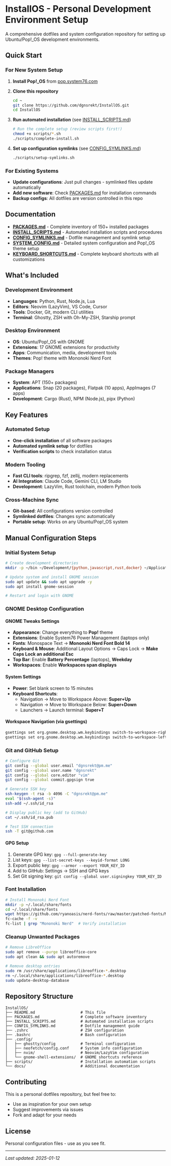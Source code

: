 # InstallOS - Personal Development Environment Setup

A comprehensive dotfiles and system configuration repository for setting up Ubuntu/Pop!_OS development environments.

## Quick Start

### For New System Setup

1. **Install Pop!_OS** from [pop.system76.com](https://pop.system76.com/)

2. **Clone this repository**
   ```bash
   cd ~
   git clone https://github.com/dgnsrekt/InstallOS.git
   cd InstallOS
   ```

3. **Run automated installation** (see [INSTALL_SCRIPTS.md](INSTALL_SCRIPTS.md))
   ```bash
   # Run the complete setup (review scripts first!)
   chmod +x scripts/*.sh
   ./scripts/complete-install.sh
   ```

4. **Set up configuration symlinks** (see [CONFIG_SYMLINKS.md](CONFIG_SYMLINKS.md))
   ```bash
   ./scripts/setup-symlinks.sh
   ```

### For Existing Systems

- **Update configurations**: Just pull changes - symlinked files update automatically
- **Add new software**: Check [PACKAGES.md](PACKAGES.md) for installation commands
- **Backup configs**: All dotfiles are version controlled in this repo

## Documentation

- **[PACKAGES.md](PACKAGES.md)** - Complete inventory of 150+ installed packages
- **[INSTALL_SCRIPTS.md](INSTALL_SCRIPTS.md)** - Automated installation scripts and procedures  
- **[CONFIG_SYMLINKS.md](CONFIG_SYMLINKS.md)** - Dotfile management and symlink setup
- **[SYSTEM_CONFIG.md](SYSTEM_CONFIG.md)** - Detailed system configuration and Pop!_OS theme setup
- **[KEYBOARD_SHORTCUTS.md](KEYBOARD_SHORTCUTS.md)** - Complete keyboard shortcuts with all customizations

## What's Included

### Development Environment
- **Languages**: Python, Rust, Node.js, Lua
- **Editors**: Neovim (LazyVim), VS Code, Cursor
- **Tools**: Docker, Git, modern CLI utilities
- **Terminal**: Ghostty, ZSH with Oh-My-ZSH, Starship prompt

### Desktop Environment  
- **OS**: Ubuntu/Pop!_OS with GNOME
- **Extensions**: 17 GNOME extensions for productivity
- **Apps**: Communication, media, development tools
- **Themes**: Pop! theme with Mononoki Nerd Font

### Package Managers
- **System**: APT (150+ packages)
- **Applications**: Snap (20 packages), Flatpak (10 apps), AppImages (7 apps)
- **Development**: Cargo (Rust), NPM (Node.js), pipx (Python)

## Key Features

### Automated Setup
- **One-click installation** of all software packages
- **Automated symlink setup** for dotfiles
- **Verification scripts** to check installation status

### Modern Tooling
- **Fast CLI tools**: ripgrep, fzf, zellij, modern replacements
- **AI Integration**: Claude Code, Gemini CLI, LM Studio
- **Development**: LazyVim, Rust toolchain, modern Python tools

### Cross-Machine Sync
- **Git-based**: All configurations version controlled
- **Symlinked dotfiles**: Changes sync automatically
- **Portable setup**: Works on any Ubuntu/Pop!_OS system

## Manual Configuration Steps

### Initial System Setup

```bash
# Create development directories
mkdir -p ~/bin ~/Development/{python,javascript,rust,docker} ~/Applications

# Update system and install GNOME session
sudo apt update && sudo apt upgrade -y
sudo apt install gnome-session

# Restart and login with GNOME
```

### GNOME Desktop Configuration

#### GNOME Tweaks Settings
- **Appearance**: Change everything to **Pop!** theme
- **Extensions**: Enable System76 Power Management (laptops only)
- **Fonts**: Monospace Text → **Mononoki Nerd Font Bold 14**
- **Keyboard & Mouse**: Additional Layout Options → Caps Lock → **Make Caps Lock an additional Esc**
- **Top Bar**: Enable **Battery Percentage** (laptops), **Weekday**
- **Workspaces**: Enable **Workspaces span displays**

#### System Settings
- **Power**: Set blank screen to 15 minutes
- **Keyboard Shortcuts**:
  - Navigation → Move to Workspace Above: **Super+Up**
  - Navigation → Move to Workspace Below: **Super+Down**  
  - Launchers → Launch terminal: **Super+T**

#### Workspace Navigation (via gsettings)
```bash
gsettings set org.gnome.desktop.wm.keybindings switch-to-workspace-right "['<Super>Right']"
gsettings set org.gnome.desktop.wm.keybindings switch-to-workspace-left "['<Super>Left']"
```

### Git and GitHub Setup

```bash
# Configure Git
git config --global user.email "dgnsrekt@pm.me"
git config --global user.name "dgnsrekt"
git config --global core.editor "vim"
git config --global commit.gpgsign true

# Generate SSH key
ssh-keygen -t rsa -b 4096 -C "dgnsrekt@pm.me"
eval "$(ssh-agent -s)"
ssh-add ~/.ssh/id_rsa

# Display public key (add to GitHub)
cat ~/.ssh/id_rsa.pub

# Test SSH connection
ssh -T git@github.com
```

#### GPG Setup
1. Generate GPG key: `gpg --full-generate-key`
2. List keys: `gpg --list-secret-keys --keyid-format LONG`
3. Export public key: `gpg --armor --export YOUR_KEY_ID`
4. Add to GitHub: Settings → SSH and GPG keys
5. Set Git signing key: `git config --global user.signingkey YOUR_KEY_ID`

### Font Installation

```bash
# Install Mononoki Nerd Font
mkdir -p ~/.local/share/fonts
cd ~/.local/share/fonts
wget https://github.com/ryanoasis/nerd-fonts/raw/master/patched-fonts/Mononoki/Regular/MononokiNerdFont-Regular.ttf
fc-cache -f -v
fc-list | grep "Mononoki Nerd"  # Verify installation
```

### Cleanup Unwanted Packages

```bash
# Remove LibreOffice
sudo apt remove --purge libreoffice-core
sudo apt clean && sudo apt autoremove

# Remove desktop entries
sudo rm /usr/share/applications/libreoffice-*.desktop
rm ~/.local/share/applications/libreoffice-*.desktop
sudo update-desktop-database
```

## Repository Structure

```
InstallOS/
├── README.md                    # This file
├── PACKAGES.md                  # Complete software inventory
├── INSTALL_SCRIPTS.md           # Automated installation scripts
├── CONFIG_SYMLINKS.md           # Dotfile management guide
├── .zshrc                       # ZSH configuration
├── .bashrc                      # Bash configuration  
├── .config/
│   ├── ghostty/config           # Terminal configuration
│   ├── neofetch/config.conf     # System info configuration
│   ├── nvim/                    # Neovim/LazyVim configuration
│   └── gnome-shell-extensions/  # GNOME shortcuts reference
├── scripts/                     # Installation automation scripts
└── docs/                        # Additional documentation
```

## Contributing

This is a personal dotfiles repository, but feel free to:
- Use as inspiration for your own setup
- Suggest improvements via issues
- Fork and adapt for your needs

## License

Personal configuration files - use as you see fit.

---

*Last updated: 2025-01-12*

